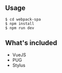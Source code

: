 ## Usage

```
$ cd webpack-spa
$ npm install
$ npm run dev
```
## What's included
+ VueJS
+ PUG
+ Stylus
